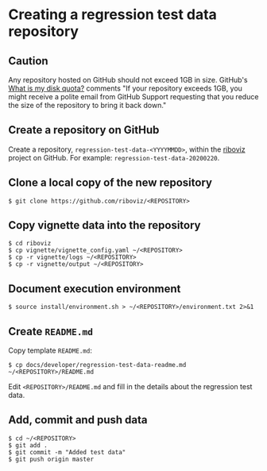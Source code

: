 # Creating a regression test data repository

## Caution

Any repository hosted on GitHub should not exceed 1GB in size. GitHub's [What is my disk quota?](https://help.github.com/en/github/managing-large-files/what-is-my-disk-quota) comments "If your repository exceeds 1GB, you might receive a polite email from GitHub Support requesting that you reduce the size of the repository to bring it back down."

## Create a repository on GitHub

Create a repository, `regression-test-data-<YYYYMMDD>`, within the [riboviz](https://github.com/riboviz) project on GitHub. For example: `regression-test-data-20200220`.

## Clone a local copy of the new repository

```console
$ git clone https://github.com/riboviz/<REPOSITORY>
```

## Copy vignette data into the repository

```console
$ cd riboviz
$ cp vignette/vignette_config.yaml ~/<REPOSITORY>
$ cp -r vignette/logs ~/<REPOSITORY>
$ cp -r vignette/output ~/<REPOSITORY>
```

## Document execution environment

```console
$ source install/environment.sh > ~/<REPOSITORY>/environment.txt 2>&1
```

## Create `README.md`

Copy template `README.md`:

```console
$ cp docs/developer/regression-test-data-readme.md ~/<REPOSITORY>/README.md
```

Edit `<REPOSITORY>/README.md` and fill in the details about the regression test data.

## Add, commit and push data

```console
$ cd ~/<REPOSITORY>
$ git add .
$ git commit -m "Added test data"
$ git push origin master
```
